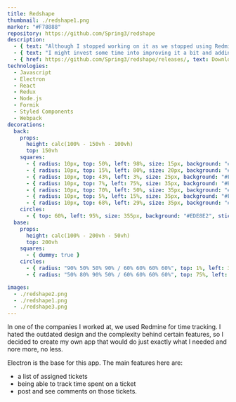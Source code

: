 ```yaml
---
title: Redshape
thumbnail: ./redshape1.png
marker: "#F78888"
repository: https://github.com/Spring3/redshape
description:
  - { text: "Although I stopped working on it as we stopped using Redmine, it is being used by several people, who discovered it though the internet." }
  - { text: "I might invest some time into improving it a bit and adding new changes. But no promises as I don't feel motivated to get back to it most of the time." }
  - { href: https://github.com/Spring3/redshape/releases/, text: Download the latest release }
technologies:
  - Javascript
  - Electron
  - React
  - Redux
  - Node.js
  - Formik
  - Styled Components
  - Webpack
decorations:
  back:
    props:
      height: calc(100% - 150vh - 100vh)
      top: 150vh
    squares:
      - { radius: 10px, top: 50%, left: 98%, size: 15px, background: "#FFAE5A", sticky: true }
      - { radius: 10px, top: 15%, left: 80%, size: 20px, background: "#EDE8E2", sticky: true }
      - { radius: 10px, top: 43%, left: 3%, size: 25px, background: "#F2DBB5", sticky: true }
      - { radius: 10px, top: 7%, left: 75%, size: 35px, background: "#BED5AE", sticky: true }
      - { radius: 10px, top: 70%, left: 50%, size: 35px, background: "#EDE8E2", sticky: true }
      - { radius: 10px, top: 5%, left: 15%, size: 35px, background: "#F5C6AA", sticky: true }
      - { radius: 10px, top: 68%, left: 29%, size: 35px, background: "#FFA9AA", sticky: true }
    circles:
      - { top: 60%, left: 95%, size: 355px, background: "#EDE8E2", sticky: true }
  base:
    props:
      height: calc(100% - 200vh - 50vh)
      top: 200vh
    squares:
      - { dummy: true }
    circles:
      - { radius: "90% 50% 50% 90% / 60% 60% 60% 60%", top: 1%, left: 30%, size: 155px, background: "#ADDCCA", sticky: true }
      - { radius: "50% 80% 90% 50% / 60% 60% 60% 60%", top: 75%, left: 0%, size: 235px, background: "#D0DBCF", sticky: true }

images:
  - ./redshape2.png
  - ./redshape1.png
  - ./redshape3.png
---
```


In one of the companies I worked at, we used Redmine for time tracking. I hated the outdated design and the complexity behind certain features, so I decided to create my own app that would do just exactly what I needed and nore more, no less.

Electron is the base for this app. The main features here are:
- a list of assigned tickets
- being able to track time spent on a ticket
- post and see comments on those tickets.

